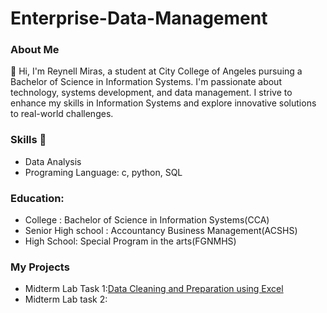 # Enterprise-Data-Management

### About Me
:wave: Hi, I'm Reynell Miras, a student at City College of Angeles pursuing a Bachelor of Science in Information Systems. I'm passionate about technology, systems development, and data management. I strive to enhance my skills in Information Systems and explore innovative solutions to real-world challenges.

### Skills :muscle:
- Data Analysis
- Programing Language: c, python, SQL

### Education:
- College : Bachelor of Science in Information Systems(CCA)
- Senior High school : Accountancy Business Management(ACSHS)
- High School: Special Program in the arts(FGNMHS)

### My Projects
- Midterm Lab Task 1:[Data Cleaning and Preparation using Excel](https://github.com/ReynellMiras24-103/Enterprise-Data-Management/tree/9ecab0a36b6d6305b8069ee1c765bad0e28c3225/Midterm%20Lab%20Task%201)
- Midterm Lab task 2:
